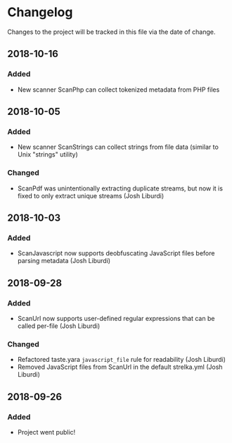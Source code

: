 # Changelog
Changes to the project will be tracked in this file via the date of change.

## 2018-10-16
### Added
- New scanner ScanPhp can collect tokenized metadata from PHP files

## 2018-10-05
### Added
- New scanner ScanStrings can collect strings from file data (similar to Unix "strings" utility)
### Changed
- ScanPdf was unintentionally extracting duplicate streams, but now it is fixed to only extract unique streams (Josh Liburdi)

## 2018-10-03
### Added
- ScanJavascript now supports deobfuscating JavaScript files before parsing metadata (Josh Liburdi)

## 2018-09-28
### Added
- ScanUrl now supports user-defined regular expressions that can be called per-file (Josh Liburdi)

### Changed
- Refactored taste.yara `javascript_file` rule for readability (Josh Liburdi)
- Removed JavaScript files from ScanUrl in the default strelka.yml (Josh Liburdi)

## 2018-09-26
### Added
- Project went public!
